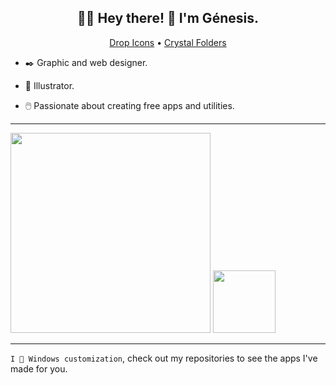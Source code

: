 <h2 align="center">🤘🏻 Hey there! 🖤 I'm Génesis.</h2>

<p align="center">
  <a href="https://genesistoxical.github.io/drop-icons/">Drop Icons</a> •
  <a href="https://genesistoxical.github.io/crystal-folders/">Crystal Folders</a>
</p>

- ✒️ Graphic and web designer.

- 🖤 Illustrator.

- 🖱️ Passionate about creating free apps and utilities.

-------

<p>

<img src="https://github-readme-stats.vercel.app/api/top-langs/?username=genesistoxical&theme=nord&show_icons=true&hide_border=true&layout=compact" style="width: 320px;" />
<img src="https://media4.giphy.com/media/v1.Y2lkPTc5MGI3NjExMXg5OWwxejBjc2piYXR1bGN2dWMzOTlzYzl1emgwMmRjMmgwZWk0NiZlcD12MV9pbnRlcm5hbF9naWZfYnlfaWQmY3Q9Zw/ZwYwLI7GbyAyk/giphy.gif" style="width: 100px; min-width: auto;" />


-------

`I 🩷 Windows customization`, check out my repositories to see the apps I've made for you.

<!--
**genesistoxical/genesistoxical** is a ✨ _special_ ✨ repository because its `README.md` (this file) appears on your GitHub profile.

Here are some ideas to get you started:

- 🔭 I’m currently working on ...
- 🌱 I’m currently learning ...
- 👯 I’m looking to collaborate on ...
- 🤔 I’m looking for help with ...
- 💬 Ask me about ...
- 📫 How to reach me: ...
- 😄 Pronouns: ...
- ⚡ Fun fact: ...
-->
